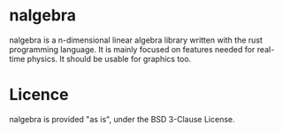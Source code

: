 nalgebra
========

nalgebra is a n-dimensional linear algebra library written with the rust
programming language.
It is mainly focused on features needed for real-time physics. It should be
usable for graphics too.

Licence
=======
nalgebra is provided "as is", under the BSD 3-Clause License.
